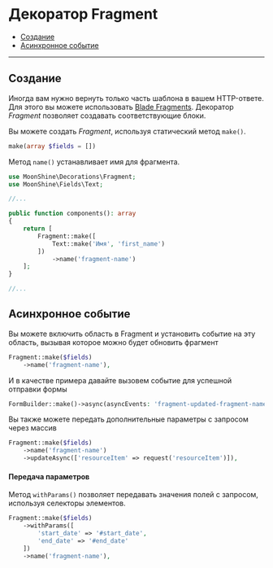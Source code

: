 # Декоратор Fragment

- [Создание](#make)
- [Асинхронное событие](#async)

---

<a name="make"></a>
## Создание

Иногда вам нужно вернуть только часть шаблона в вашем HTTP-ответе. Для этого вы можете использовать [Blade Fragments](https://laravel.com/docs/blade#rendering-blade-fragments). Декоратор *Fragment* позволяет создавать соответствующие блоки.

Вы можете создать *Fragment*, используя статический метод `make()`.

```php
make(array $fields = [])
```

Метод `name()` устанавливает имя для фрагмента.

```php
use MoonShine\Decorations\Fragment;
use MoonShine\Fields\Text;

//...

public function components(): array
{
    return [
        Fragment::make([
            Text::make('Имя', 'first_name')
        ])
            ->name('fragment-name')
    ];
}

//...
```

<a name="async"></a>
## Асинхронное событие

Вы можете включить область в Fragment и установить событие на эту область, вызывая которое можно будет обновить фрагмент

```php
Fragment::make($fields)
    ->name('fragment-name'),
```

И в качестве примера давайте вызовем событие для успешной отправки формы
    
```php
FormBuilder::make()->async(asyncEvents: 'fragment-updated-fragment-name')
```

Вы также можете передать дополнительные параметры с запросом через массив
    
```php
Fragment::make($fields)
    ->name('fragment-name')
    ->updateAsync(['resourceItem' => request('resourceItem')]),
```

#### Передача параметров

Метод `withParams()` позволяет передавать значения полей с запросом, используя селекторы элементов.

```php
Fragment::make($fields)
    ->withParams([
        'start_date' => '#start_date',
        'end_date' => '#end_date'
    ])
    ->name('fragment-name'),
```
